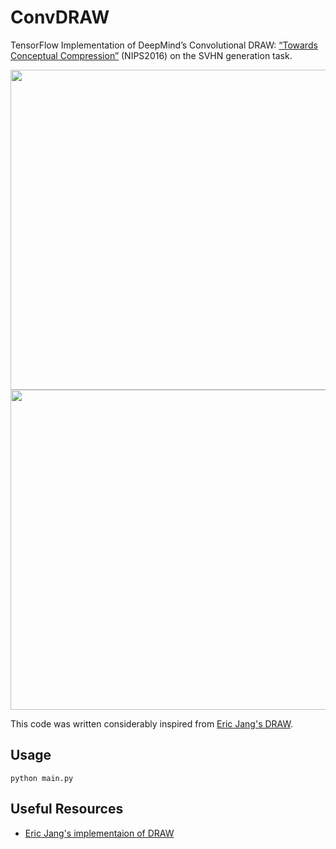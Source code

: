 # ConvDRAW

TensorFlow Implementation of DeepMind’s Convolutional DRAW: [“Towards Conceptual Compression”](http://papers.nips.cc/paper/6542-towards-conceptual-compression) (NIPS2016) on the SVHN generation task.

<div style="text-align: center;">
  <img src="https://raw.githubusercontent.com/geosada/ConvDRAW/img/test.gif" width="512">
</div>
<div style="text-align: center;">
  <img src="https://raw.githubusercontent.com/geosada/ConvDRAW/img/test.png" width="512">
</div>

This code was written considerably inspired from [Eric Jang's DRAW](https://github.com/ericjang/draw).

## Usage

```python main.py```


## Useful Resources

- [Eric Jang's implementaion of DRAW](https://github.com/ericjang/draw)
